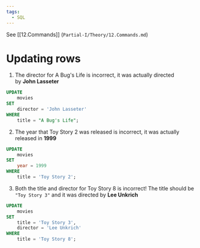 ```yaml
---
tags:
  - SQL
---
```

See [[12.Commands]] (`Partial-I/Theory/12.Commands.md`)
# Updating rows
1. The director for A Bug's Life is incorrect, it was actually directed by **John Lasseter**
```SQL
UPDATE 
    movies
SET 
    director = 'John Lasseter'
WHERE 
    title = "A Bug's Life";
```
2. The year that Toy Story 2 was released is incorrect, it was actually released in **1999**
```SQL
UPDATE
    movies
SET
    year = 1999
WHERE
    title = 'Toy Story 2';
```
3. Both the title and director for Toy Story 8 is incorrect! The title should be `"Toy Story 3"` and it was directed by **Lee Unkrich**
```SQL
UPDATE
    movies
SET
    title = 'Toy Story 3',
    director = 'Lee Unkrich'
WHERE
    title = 'Toy Story 8';
```
